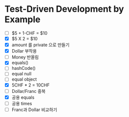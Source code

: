 # Test-Driven Development by Example

- [ ] $5 + 1-CHF = $10
- [x] $5 X 2 = $10
- [x] amount 를 private 으로 만들기 
- [x] Dollar 부작용
- [ ] Money 반올림
- [x] equals()
- [ ] hashCode()
- [ ] equal null
- [ ] equal object
- [x] 5CHF * 2 = 10CHF
- [ ] Dollar/Franc 중복
- [x] 공용 equals
- [ ] 공용 times
- [ ] Franc과 Dollar 비교하기
